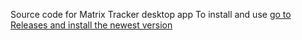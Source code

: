 Source code for Matrix Tracker desktop app
To install and use [go to Releases and install the newest version](https://github.com/kenifl/Proyecto_A.L/releases/)